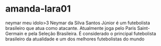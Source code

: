 # amanda-lara01
neymar meu idolo>3
Neymar da Silva Santos Júnior é um futebolista brasileiro que atua como atacante. Atualmente joga pelo Paris Saint-Germain e pela Seleção Brasileira. É considerado o principal futebolista brasileiro da atualidade e um dos melhores futebolistas do mundo
